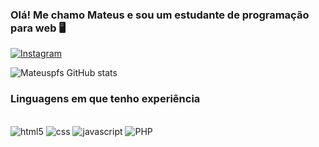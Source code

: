 ### Olá! Me chamo Mateus e sou um estudante de programação para web 🖥️ 

[![Instagram](https://img.shields.io/badge/Instagram-E4405F?style=for-the-badge&logo=instagram&logoColor=white)](https://www.instagram.com/_mateuspfs/)

![Mateuspfs GitHub stats](https://github-readme-stats.vercel.app/api?username=mateuspfs&show_icons=true&theme=transparent)


### Linguagens em que tenho experiência

<div style="display: inline-block"><br>
  
  <img alt="html5" src="https://img.shields.io/badge/HTML5-E34F26?style=for-the-badge&logo=html5&logoColor=white">
  
  <img alt="css" src="https://img.shields.io/badge/CSS3-1572B6?style=for-the-badge&logo=css3&logoColor=white">
  
  <img alt="javascript" src="https://img.shields.io/badge/JavaScript-323330?style=for-the-badge&logo=javascript&logoColor=F7DF1E">
  
  <img alt="PHP" src="https://img.shields.io/badge/PHP-777BB4?style=for-the-badge&logo=php&logoColor=white">
  
 <br><div/>
